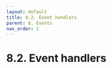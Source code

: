 ```yaml
---
layout: default
title: 8.2. Event handlers
parent: 8. Events
nav_order: 2
---
```


# 8.2. Event handlers
